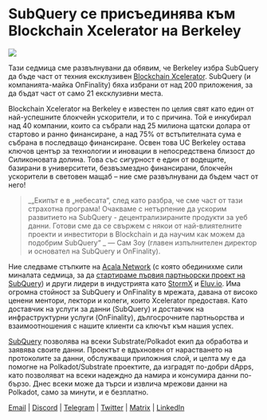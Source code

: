 # SubQuery се присъединява към Blockchain Xcelerator на Berkeley

![](https://miro.medium.com/max/1400/0*gYUy-1COtbpLV1X1)


Тази седмица сме развълнувани да обявим, че Berkeley избра SubQuery да бъде част от техния ексклузивен [Blockchain Xcelerator](https://www.xcelerator.berkeley.edu/). SubQuery (и компанията-майка OnFinality) бяха избрани от над 200 приложения, за да бъдат част от само 21 ексклузивни места.

Blockchain Xcelerator на Berkeley е известен по целия свят като един от най-успешните блокчейн ускорители, и то с причина. Той е инкубирал над 40 компании, които са събрали над 25 милиона щатски долара от стартово и ранно финансиране, а над 75% от встъпителната сума е събрана в последващо финансиране. Освен това UC Berkeley остава ключов център за технологии и иновации в непосредствена близост до Силиконовата долина. Това със сигурност е един от водещите, базирани в университети, безвъзмездно финансирани, блокчейн ускорители в световен мащаб – ние сме развълнувани да бъдем част от него!

> _„Екипът е в „небесата“, след като разбра, че сме част от тази страхотна програма! Очакваме с нетърпение да ускорим развитието на SubQuery - децентрализираните продукти за уеб данни. Готови сме да се свържем с някои от най-влиятелните проекти и инвеститори в Blockchain и да научим как можем да подобрим SubQuery“ _ — Сам Зоу (главен изпълнителен директор и основател на SubQuery и OnFinality).

Ние следваме стъпките на [Acala Network](https://acala.network/) (с която обединихме сили миналата седмица, за да [стартираме първия партньорски проект на SubQuery](https://subquery.medium.com/subquery-integrates-acala-to-aggregate-and-serve-defi-data-to-polkadot-and-kusama-builders-fc9af6a7aae1)) и други лидери в индустрията като [StormX](https://stormx.io/) и [Eluv.io](https://eluv.io/). Има огромна стойност за SubQuery и OnFinality в мрежата, давана от високо ценени ментори, лектори и колеги, които Xcelerator предоставя. Като доставчик на услуги за данни (SubQuery) и доставчик на инфраструктурни услуги (OnFinality), дългосрочните партньорства и взаимоотношения с нашите клиенти са ключът към нашия успех.

[SubQuery](https://www.subquery.network/) позволява на всеки Substrate/Polkadot екип да обработва и заявява своите данни. Проектът е вдъхновен от нарастването на протоколите за данни, обслужващи приложния слой, и целта му е да помогне на Polkadot/Substrate проектите, да изградят по-добри dApps, като позволяват на всеки надеждно да намира и консумира данни по-бързо. Днес всеки може да търси и извлича мрежови данни на Polkadot, само за минути, и е безплатно.

[Email](mailto:hello@subquery.network) | [Discord](https://discord.com/invite/78zg8aBSMG) | [Telegram](https://t.me/subquerynetwork) | [Twitter](https://twitter.com/subquerynetwork) | [Matrix](https://matrix.to/#/#subquery:matrix.org) | [LinkedIn](https://www.linkedin.com/company/subquery)

